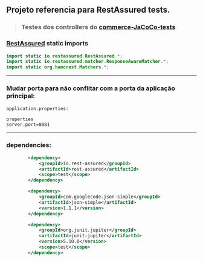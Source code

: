 ## Projeto referencia para RestAssured tests.

>### Testes dos controllers do [commerce-JaCoCo-tests](https://github.com/truelanz/commerce-JaCoCo-tests)

### [RestAssured](https://rest-assured.io/) static imports
```java
import static io.restassured.RestAssured.*;
import static io.restassured.matcher.ResponseAwareMatcher.*;
import static org.hamcrest.Matchers.*;
```
---
### Mudar porta para não conflitar com a porta da aplicação principal:

`application.properties:`

```properties
properties
server.port=8081
```
---
### dependencies:
```xml
        <dependency>
			<groupId>io.rest-assured</groupId>
			<artifactId>rest-assured</artifactId>
			<scope>test</scope>
		</dependency>

		<dependency>
			<groupId>com.googlecode.json-simple</groupId>
			<artifactId>json-simple</artifactId>
			<version>1.1.1</version>
		</dependency>

		<dependency>
			<groupId>org.junit.jupiter</groupId>
			<artifactId>junit-jupiter</artifactId>
			<version>5.10.0</version>
			<scope>test</scope>
		</dependency>
```

